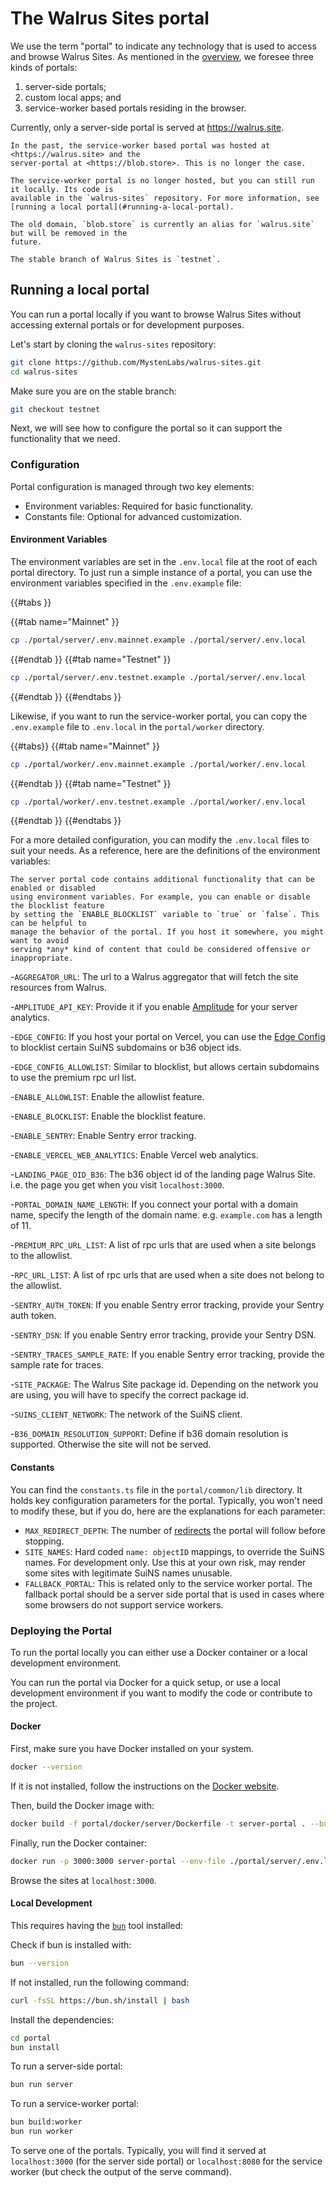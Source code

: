 # The Walrus Sites portal

We use the term "portal" to indicate any technology that is used to access and browse Walrus Sites.
As mentioned in the [overview](./overview.md#the-site-rendering-path), we foresee three kinds of
portals:

1. server-side portals;
1. custom local apps; and
1. service-worker based portals residing in the browser.

Currently, only a server-side portal is served at <https://walrus.site>.

```admonish note title="Hosting of the service worker"
In the past, the service-worker based portal was hosted at <https://walrus.site> and the
server-portal at <https://blob.store>. This is no longer the case.

The service-worker portal is no longer hosted, but you can still run it locally. Its code is
available in the `walrus-sites` repository. For more information, see
[running a local portal](#running-a-local-portal).

The old domain, `blob.store` is currently an alias for `walrus.site` but will be removed in the
future.
```

```admonish danger title="Walrus Sites stable branch"
The stable branch of Walrus Sites is `testnet`.
```

## Running a local portal

You can run a portal locally if you want to browse Walrus Sites without accessing
external portals or for development purposes.

Let's start by cloning the `walrus-sites` repository:

```bash
git clone https://github.com/MystenLabs/walrus-sites.git
cd walrus-sites
```

Make sure you are on the stable branch:

``` sh
git checkout testnet
```

Next, we will see how to configure the portal so it can support the functionality that
we need.

### Configuration

Portal configuration is managed through two key elements:

- Environment variables: Required for basic functionality.
- Constants file: Optional for advanced customization.

#### Environment Variables

The environment variables are set in the `.env.local` file at the root of each portal directory.
To just run a simple instance of a portal, you can use the environment variables specified
in the `.env.example` file:

{{#tabs }}

{{#tab name="Mainnet" }}

```sh
cp ./portal/server/.env.mainnet.example ./portal/server/.env.local
```

{{#endtab }}
{{#tab name="Testnet" }}

```sh
cp ./portal/server/.env.testnet.example ./portal/server/.env.local
```

{{#endtab }}
{{#endtabs }}

Likewise, if you want to run the service-worker portal, you can copy the `.env.example` file to
`.env.local` in the `portal/worker` directory.

{{#tabs}}
{{#tab name="Mainnet" }}

```sh
cp ./portal/worker/.env.mainnet.example ./portal/worker/.env.local
```

{{#endtab }}
{{#tab name="Testnet" }}

```sh
cp ./portal/worker/.env.testnet.example ./portal/worker/.env.local
```

{{#endtab }}
{{#endtabs }}

For a more detailed configuration, you can modify the `.env.local` files to suit your needs.
As a reference, here are the definitions of the environment variables:

```admonish note
The server portal code contains additional functionality that can be enabled or disabled
using environment variables. For example, you can enable or disable the blocklist feature
by setting the `ENABLE_BLOCKLIST` variable to `true` or `false`. This can be helpful to
manage the behavior of the portal. If you host it somewhere, you might want to avoid
serving *any* kind of content that could be considered offensive or inappropriate.
```

-`AGGREGATOR_URL`: The url to a Walrus aggregator that will fetch the site resources from Walrus.

-`AMPLITUDE_API_KEY`: Provide it if you enable [Amplitude](https://amplitude.com/) for your server
analytics.

-`EDGE_CONFIG`: If you host your portal on Vercel, you can use the [Edge Config][edge-config] to
blocklist certain SuiNS subdomains or b36 object ids.

-`EDGE_CONFIG_ALLOWLIST`: Similar to blocklist, but allows certain subdomains to use the premium rpc
url list.

-`ENABLE_ALLOWLIST`: Enable the allowlist feature.

-`ENABLE_BLOCKLIST`: Enable the blocklist feature.

-`ENABLE_SENTRY`: Enable Sentry error tracking.

-`ENABLE_VERCEL_WEB_ANALYTICS`: Enable Vercel web analytics.

-`LANDING_PAGE_OID_B36`: The b36 object id of the landing page Walrus Site. i.e. the page you get
when you visit `localhost:3000`.

-`PORTAL_DOMAIN_NAME_LENGTH`: If you connect your portal with a domain name, specify the length of
the domain name. e.g. `example.com` has a length of 11.

-`PREMIUM_RPC_URL_LIST`: A list of rpc urls that are used when a site belongs to the allowlist.

-`RPC_URL_LIST`: A list of rpc urls that are used when a site does not belong to the allowlist.

-`SENTRY_AUTH_TOKEN`: If you enable Sentry error tracking, provide your Sentry auth token.

-`SENTRY_DSN`: If you enable Sentry error tracking, provide your Sentry DSN.

-`SENTRY_TRACES_SAMPLE_RATE`: If you enable Sentry error tracking, provide the sample rate for
traces.

-`SITE_PACKAGE`: The Walrus Site package id. Depending on the network you are using, you will
have to specify the correct package id.

-`SUINS_CLIENT_NETWORK`: The network of the SuiNS client.

-`B36_DOMAIN_RESOLUTION_SUPPORT`: Define if b36 domain resolution is supported. Otherwise the
site will not be served.

#### Constants

You can find the `constants.ts` file in the `portal/common/lib` directory. It holds key
configuration parameters for the portal. Typically, you won't need to modify these, but if you do,
here are the explanations for each parameter:

- `MAX_REDIRECT_DEPTH`: The number of [redirects](./redirects.md) the portal will follow
  before stopping.
- `SITE_NAMES`: Hard coded `name: objectID` mappings, to override the SuiNS names. For development
  only. Use this at your own risk, may render some sites with legitimate SuiNS names unusable.
- `FALLBACK_PORTAL`: This is related only to the service worker portal. The fallback portal should
be a server side portal that is used in cases where some browsers do not support service workers.

### Deploying the Portal

To run the portal locally you can either use a Docker container or a local development environment.

You can run the portal via Docker for a quick setup, or use a local development environment if you
want to modify the code or contribute to the project.

#### Docker

First, make sure you have Docker installed on your system.

```sh
docker --version
```

If it is not installed, follow the instructions on the [Docker website][get-docker].

Then, build the Docker image with:

```sh
docker build -f portal/docker/server/Dockerfile -t server-portal . --build-arg ENABLE_SENTRY=false --no-cache
```

Finally, run the Docker container:

```sh
docker run -p 3000:3000 server-portal --env-file ./portal/server/.env.local
```

Browse the sites at `localhost:3000`.

#### Local Development

This requires having the [`bun`](https://bun.sh/) tool installed:

Check if bun is installed with:

``` sh
bun --version
```

If not installed, run the following command:

```sh
curl -fsSL https://bun.sh/install | bash
```

Install the dependencies:

```sh
cd portal
bun install
```

To run a server-side portal:

```sh
bun run server
```

To run a service-worker portal:

```sh
bun build:worker
bun run worker
```

To serve one of the portals. Typically, you will find it served at `localhost:3000` (for the server
side portal) or `localhost:8080` for the service worker (but check the output of the serve
command).

[get-docker]: https://docs.docker.com/get-docker/
[edge-config]: https://vercel.com/docs/edge-config
